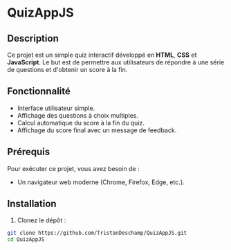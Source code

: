 # QuizAppJS

## Description

Ce projet est un simple quiz interactif développé en **HTML**, **CSS** et **JavaScript**. Le but est de permettre aux utilisateurs de répondre à une série de questions et d'obtenir un score à la fin.

## Fonctionnalité

- Interface utilisateur simple.
- Affichage des questions à choix multiples.
- Calcul automatique du score à la fin du quiz.
- Affichage du score final avec un message de feedback.

## Prérequis

Pour exécuter ce projet, vous avez besoin de :

- Un navigateur web moderne (Chrome, Firefox, Edge, etc.).

## Installation

1. Clonez le dépôt :

```bash
git clone https://github.com/TristanDeschamp/QuizAppJS.git
cd QuizAppJS
```
